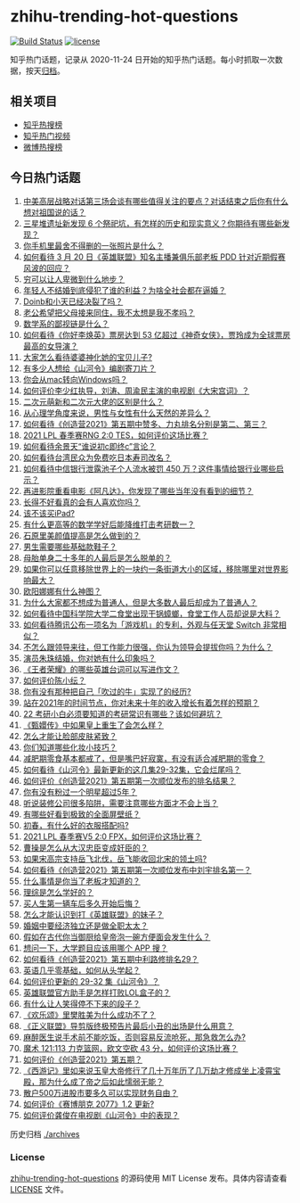 # zhihu-trending-hot-questions

[![Build Status](https://github.com/justjavac/zhihu-trending-hot-questions/workflows/ci/badge.svg?branch=master)](https://github.com/justjavac/zhihu-trending-hot-questions/actions)
[![license](https://img.shields.io/github/license/justjavac/zhihu-trending-hot-questions)](https://github.com/justjavac/zhihu-trending-hot-questions/blob/master/LICENSE)

知乎热门话题，记录从 2020-11-24 日开始的知乎热门话题。每小时抓取一次数据，按天[归档](./archives)。

## 相关项目

- [知乎热搜榜](https://github.com/justjavac/zhihu-trending-top-search)
- [知乎热门视频](https://github.com/justjavac/zhihu-trending-hot-video)
- [微博热搜榜](https://github.com/justjavac/weibo-trending-hot-search)

## 今日热门话题

<!-- BEGIN -->
<!-- 最后更新时间 Sun Mar 21 2021 09:40:46 GMT+0800 (China Standard Time) -->
1. [中美高层战略对话第三场会谈有哪些值得关注的要点？对话结束之后你有什么想对祖国说的话？](https://www.zhihu.com/question/450288982)
1. [三星堆遗址新发现 6 个祭祀坑，有怎样的历史和现实意义？你期待有哪些新发现？](https://www.zhihu.com/question/450138202)
1. [你手机里最舍不得删的一张照片是什么？](https://www.zhihu.com/question/60334228)
1. [如何看待 3 月 20 日《英雄联盟》知名主播兼俱乐部老板 PDD 针对近期假赛风波的回应？](https://www.zhihu.com/question/450300736)
1. [穷可以让人卑微到什么地步？](https://www.zhihu.com/question/316979063)
1. [年轻人不结婚到底侵犯了谁的利益？为啥全社会都在逼婚？](https://www.zhihu.com/question/444675805)
1. [Doinb和小天已经决裂了吗？](https://www.zhihu.com/question/450368597)
1. [老公希望把父母接来同住，我不太想是我不孝吗？](https://www.zhihu.com/question/450268432)
1. [数学系的鄙视链是什么？](https://www.zhihu.com/question/353756542)
1. [如何看待《你好李焕英》票房达到 53 亿超过《神奇女侠》，贾玲成为全球票房最高的女导演？](https://www.zhihu.com/question/450310955)
1. [大家怎么看待婆婆神化她的宝贝儿子?](https://www.zhihu.com/question/420471144)
1. [有多少人想给《山河令》编剧寄刀片？](https://www.zhihu.com/question/450293832)
1. [你会从mac转向Windows吗？](https://www.zhihu.com/question/395451767)
1. [如何评价李少红执导，刘涛、周渝民主演的电视剧《大宋宫词》？](https://www.zhihu.com/question/269988403)
1. [二次元萌新和二次元大佬的区别是什么？](https://www.zhihu.com/question/445208265)
1. [从心理学角度来说，男性与女性有什么天然的差异么？](https://www.zhihu.com/question/446106847)
1. [如何看待《创造营2021》第五期中赞多、力丸排名分别是第二、第三？](https://www.zhihu.com/question/450370441)
1. [2021 LPL 春季赛RNG 2:0 TES，如何评价这场比赛？](https://www.zhihu.com/question/450362290)
1. [如何看待余景天“谁说初c即终c”言论？](https://www.zhihu.com/question/450405516)
1. [如何看待台湾民众为免费吃日本寿司改名？](https://www.zhihu.com/question/450021345)
1. [如何看待中信银行泄露池子个人流水被罚 450 万？这件事情给银行业哪些启示？](https://www.zhihu.com/question/450220227)
1. [再进影院重看电影《阿凡达》，你发现了哪些当年没有看到的细节？](https://www.zhihu.com/question/448750242)
1. [长得不好看真的会有人喜欢你吗？](https://www.zhihu.com/question/449098700)
1. [该不该买iPad?](https://www.zhihu.com/question/425200504)
1. [有什么更高等的数学学好后能降维打击考研数一？](https://www.zhihu.com/question/421541751)
1. [石原里美颜值提高是怎么做到的？](https://www.zhihu.com/question/49485727)
1. [男生需要哪些基础款鞋子？](https://www.zhihu.com/question/26820612)
1. [母胎单身二十多年的人最后是怎么脱单的？](https://www.zhihu.com/question/413346212)
1. [如果你可以任意移除世界上的一块约一条街道大小的区域，移除哪里对世界影响最大？](https://www.zhihu.com/question/442291526)
1. [欧阳娜娜有什么神图？](https://www.zhihu.com/question/323285274)
1. [为什么大家都不想成为普通人，但是大多数人最后却成为了普通人？](https://www.zhihu.com/question/444717248)
1. [如何看待中国科学院大学二食堂出现干锅蟑螂，食堂工作人员却说是大料？](https://www.zhihu.com/question/450208993)
1. [如何看待腾讯公布一项名为「游戏机」的专利，外观与任天堂 Switch 非常相似？](https://www.zhihu.com/question/450180212)
1. [不怎么跟领导来往，但工作能力很强，你认为领导会提拔你吗？为什么？](https://www.zhihu.com/question/365265081)
1. [演员朱珠结婚，你对她有什么印象吗？](https://www.zhihu.com/question/450031458)
1. [《王者荣耀》的哪些英雄台词可以写进作文？](https://www.zhihu.com/question/447872641)
1. [如何评价陈小纭？](https://www.zhihu.com/question/301856741)
1. [你有没有那种把自己「吹过的牛」实现了的经历?](https://www.zhihu.com/question/444901263)
1. [站在2021年的时间节点，你对未来十年的收入增长有着怎样的预期？](https://www.zhihu.com/question/442319094)
1. [22 考研小白必须要知道的考研常识有哪些？该如何避坑？](https://www.zhihu.com/question/449963031)
1. [《甄嬛传》中如果皇上重生了会怎么样？](https://www.zhihu.com/question/347047703)
1. [怎么才能让脸部皮肤紧致？](https://www.zhihu.com/question/23363600)
1. [你们知道哪些化妆小技巧？](https://www.zhihu.com/question/277636005)
1. [减肥期零食基本都戒了，但是嘴巴好寂寞，有没有适合减肥期的零食？](https://www.zhihu.com/question/38720782)
1. [如何看待《山河令》最新更新的这几集29-32集，它会烂尾吗？](https://www.zhihu.com/question/450258363)
1. [如何评价《创造营2021》第五期第一次顺位发布的排名结果？](https://www.zhihu.com/question/450352710)
1. [你有没有粉过一个明星超过5年？](https://www.zhihu.com/question/445728082)
1. [听说装修公司很多陷阱，需要注意哪些方面才不会上当？](https://www.zhihu.com/question/35486495)
1. [有哪些好看到极致的全面屏壁纸？](https://www.zhihu.com/question/355622622)
1. [初春，有什么好的衣服搭配吗?](https://www.zhihu.com/question/378937840)
1. [2021 LPL 春季赛V5 2:0 FPX，如何评价这场比赛？](https://www.zhihu.com/question/450343020)
1. [曹操是怎么从大汉忠臣变成奸臣的？](https://www.zhihu.com/question/447502316)
1. [如果宋高宗支持岳飞北伐，岳飞能收回北宋的领土吗?](https://www.zhihu.com/question/444059876)
1. [如何看待《创造营2021》第五期第一次顺位发布中刘宇排名第一？](https://www.zhihu.com/question/450352895)
1. [什么事情是你当了老板才知道的？](https://www.zhihu.com/question/364147974)
1. [理综是怎么学好的？](https://www.zhihu.com/question/384748313)
1. [买人生第一辆车后多久开始后悔？](https://www.zhihu.com/question/354985985)
1. [怎么才能认识到打《英雄联盟》的妹子？](https://www.zhihu.com/question/449938857)
1. [婚姻中要经济独立还是做全职太太？](https://www.zhihu.com/question/445766299)
1. [假如在古代你当御厨给皇帝泡一碗方便面会发生什么？](https://www.zhihu.com/question/396487713)
1. [想问一下，大学题目应该用哪个 APP 搜？](https://www.zhihu.com/question/298200477)
1. [如何看待《创造营2021》第五期中利路修排名29？](https://www.zhihu.com/question/450369167)
1. [英语几乎零基础，如何从头学起？](https://www.zhihu.com/question/38491042)
1. [如何评价更新的 29-32 集《山河令》？](https://www.zhihu.com/question/450228830)
1. [英雄联盟官方助手是怎样打败LOL盒子的？](https://www.zhihu.com/question/28028374)
1. [有什么让人笑得停不下来的段子？](https://www.zhihu.com/question/442478358)
1. [《欢乐颂》里樊胜美为什么成功不了？](https://www.zhihu.com/question/44713226)
1. [《正义联盟》导剪版终极预告片最后小丑的出场是什么用意？](https://www.zhihu.com/question/444463550)
1. [麻醉医生说手术前不能吃饭，否则容易反流呛死，那急救怎么办?](https://www.zhihu.com/question/446657925)
1. [魔术 121:113 力克篮网，欧文空砍 43 分，如何评价这场比赛？](https://www.zhihu.com/question/450276775)
1. [如何评价《创造营2021》第五期？](https://www.zhihu.com/question/450352377)
1. [《西游记》里如来说玉皇大帝修行了几十万年历了几万劫才修成坐上凌霄宝殿，那为什么成了帝之后如此懦弱无能？](https://www.zhihu.com/question/21542039)
1. [散户500万进股市要多久可以实现财务自由？](https://www.zhihu.com/question/449246881)
1. [如何评价《赛博朋克 2077》1.2 更新?](https://www.zhihu.com/question/450288314)
1. [如何评价龚俊在电视剧《山河令》中的表现？](https://www.zhihu.com/question/445941909)
<!-- END -->

历史归档 [./archives](./archives)

### License

[zhihu-trending-hot-questions](https://github.com/justjavac/zhihu-trending-hot-questions) 的源码使用 MIT License 发布。具体内容请查看 [LICENSE](./LICENSE) 文件。
